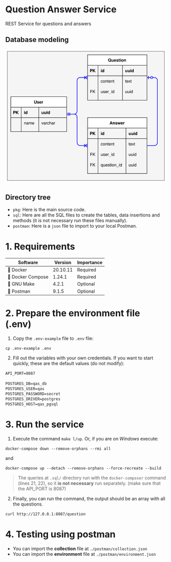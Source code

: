 # Question Answer Service

REST Service for questions and answers

## Database modeling

![model](model.svg)

## Directory tree

- `pkg`: Here is the main source code.
- `sql`: Here are all the SQL files to create the tables, data insertions and methods (it is not necessary run these files manually).
- `postman`: Here is a `json` file to import to your local Postman.

# 1. Requirements

| Software         | Version | Importance                   |
| ---------------- | ------- | ---------------------------- |
| 🐳 Docker         | 20.10.11 | Required                     |
| 🐙 Docker Compose | 1.24.1  | Required                     |
| 🐃 GNU Make       | 4.2.1   | Optional                     |
| ‍🚀 Postman        | 9.1.5   | Optional                     |


# 2. Prepare the environment file (.env)

1. Copy the `.env-example` file to `.env` file:

```shell
cp .env-example .env
```

2. Fill out the variables with your own credentials. If you want to start quickly, 
these are the default values (do not modify):
```
API_PORT=8087

POSTGRES_DB=qas_db
POSTGRES_USER=qas
POSTGRES_PASSWORD=secret
POSTGRES_DRIVER=postgres
POSTGRES_HOST=qas_pgsql
```

# 3. Run the service
1. Execute the command `make l/up`. Or, if you are on _Windows_ execute:
```shell
docker-compose down --remove-orphans --rmi all
```
and
```shell
docker-compose up --detach --remove-orphans --force-recreate --build
```

> 
> The queries at `.sql/` directory run with the `docker-composer` command (lines 21, 22), 
> so it **is not necessary** run separately. (make sure that the API_PORT is 8087)
> 

2. Finally, you can run the command, the output should be an array with all the questions.
```shell
curl http://127.0.0.1:8087/question
```

# 4. Testing using postman

- You can import the **collection** file at `./postman/collection.json`
- You can import the **environment** file at `./postman/environment.json`